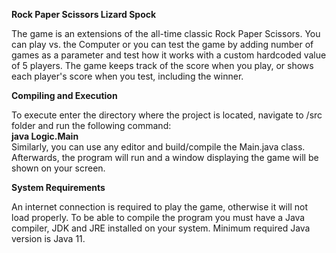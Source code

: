**Rock Paper Scissors Lizard Spock**

The game is an extensions of the all-time classic Rock Paper Scissors. You can play vs. the Computer or you can test the game by adding number of games as a parameter and test how it works with a custom hardcoded value of 5 players.
The game keeps track of the score when you play, or shows each player's score when you test, including the winner.


**Compiling and Execution**

To execute enter the directory where the project is located, navigate to /src folder and run the following command: <br/> 
**java Logic.Main** <br/>
Similarly, you can use any editor and build/compile the Main.java class. Afterwards, the program will run and a window displaying the game will be shown on your screen.

**System Requirements**

An internet connection is required to play the game, otherwise it will not load properly. To be able to compile the program you must have a Java compiler, JDK and JRE installed on your system. Minimum required Java version is Java 11. 

